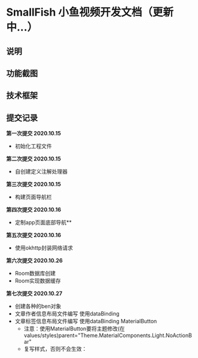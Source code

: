 # SmallFish 小鱼视频开发文档（更新中...）

## 说明

## 功能截图

## 技术框架

## 提交记录
**第一次提交 2020.10.15**
- 初始化工程文件

**第二次提交 2020.10.15**
- 自创建定义注解处理器

**第三次提交 2020.10.15**
- 构建页面导航栏

**第四次提交 2020.10.16**
- 定制app页面底部导航**

**第五次提交 2020.10.16**
- 使用okhttp封装网络请求

**第六次提交 2020.10.26**
- Room数据库创建
- Room实现数据缓存

**第七次提交 2020.10.27**
- 创建各种的ben对象
- 文章作者信息布局文件编写 使用dataBinding
- 文章标签信息布局文件编写 使用dataBinding MaterialButton
  - 注意：使用MaterialButton要将主题修改(在values/styles)parent="Theme.MaterialComponents.Light.NoActionBar"
  - 复写样式，否则不会生效：<!--复写样式--><style name="materialButton" parent="Widget.MaterialComponents.Button">
- 文章评论区域布局编写 使用dataBinding
- 互动区域布局文件编写 使用dataBinding
- 图片动态布局编写，不使用dataBinding,自己写一个类来设置图片大小
- 创建像素工具类PixUtils,dp2px,获取屏幕宽度、获取屏幕高度

**第八次提交 2020.10.27**
- 编写视频类型布局资源文件:layout_player_view.xml
- 视频数据绑定:ListPlayerView.java
  - 视频布局、高斯模糊背景、封面等布局参数

**第九次提交 2020.10.27**
- 首页列表布局:layout_refresh_view.xml
  - 使用SmartRefreshLayout下拉刷新框架
  - 添加错误布局、空布局：com.example.libcommon.EmptyView--->layout_empty_view.xml
  - 提供几个接口给外部设置：设置空图片、提示、按钮事件
- 复写了dao类的equals方法

**第十次提交 2020.10.27**
- 发起网络请求
- 展示首页数据
- 已知bug：评论区域数据不展示、点赞等互动区域不显示
